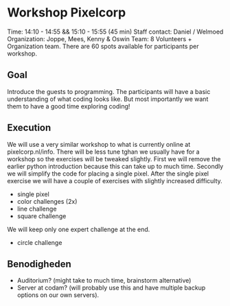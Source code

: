 # Workshop Pixelcorp

Time: 14:10 - 14:55 && 15:10 - 15:55 (45 min)
Staff contact: Daniel / Welmoed
Organization:
    Joppe, Mees, Kenny & Oswin
Team: 8 Volunteers + Organization team.
There are 60 spots available for participants per workshop.

## Goal

Introduce the guests to programming.
The participants will have a basic understanding of what coding looks like.
But most importantly we want them to have a good time exploring coding!

## Execution

We will use a very similar workshop to what is currently online at pixelcorp.nl/info.
There will be less tune tghan we usually have for a workshop so the exercises will be tweaked slightly.
First we will remove the earlier python introduction because this can take up to much time.
Secondly we will simplify the code for placing a single pixel.
After the single pixel exercise we will have a couple of exercises with slightly increased difficulty.
- single pixel
- color challenges (2x)
- line challenge
- square challenge

We will keep only one expert challenge at the end.
- circle challenge

## Benodigheden

- Auditorium? (might take to much time, brainstorm alternative)
- Server at codam? (will probably use this and have multiple backup options on our own servers).
